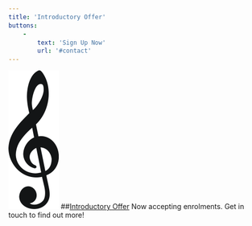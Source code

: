 ```yaml
---
title: 'Introductory Offer'
buttons:
    -
        text: 'Sign Up Now'
        url: '#contact'
---
```


![Clef](clef.png?classes=float-left)
##[Introductory Offer](#teaching)
Now accepting enrolments. Get in touch to find out more!